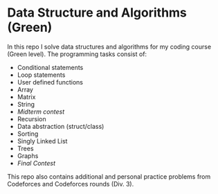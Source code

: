 # Data Structure and Algorithms (Green)

In this repo I solve data structures and algorithms for my coding course (Green level). The programming tasks consist of:

- Conditional statements
- Loop statements
- User defined functions
- Array
- Matrix
- String
- _Midterm contest_
- Recursion
- Data abstraction (struct/class)
- Sorting
- Singly Linked List
- Trees
- Graphs
- _Final Contest_
  
This repo also contains additional and personal practice problems from Codeforces and Codeforces rounds (Div. 3).
